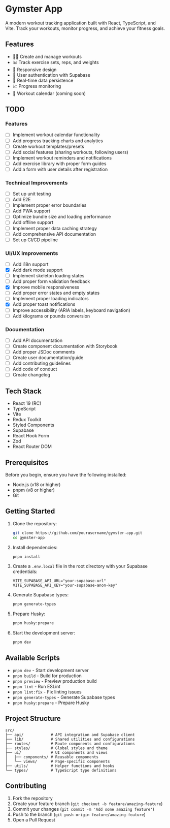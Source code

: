 # Gymster App

A modern workout tracking application built with React, TypeScript, and Vite. Track your workouts, monitor progress, and achieve your fitness goals.

## Features

- 🏋️‍♂️ Create and manage workouts
- 📊 Track exercise sets, reps, and weights
- 📱 Responsive design
- 🔐 User authentication with Supabase
- 💾 Real-time data persistence
- 📈 Progress monitoring
- 📅 Workout calendar (coming soon)

## TODO

### Features

- [ ] Implement workout calendar functionality
- [ ] Add progress tracking charts and analytics
- [ ] Create workout templates/presets
- [ ] Add social features (sharing workouts, following users)
- [ ] Implement workout reminders and notifications
- [ ] Add exercise library with proper form guides
- [ ] Add a form with user details after registration

### Technical Improvements

- [ ] Set up unit testing
- [ ] Add E2E
- [ ] Implement proper error boundaries
- [ ] Add PWA support
- [ ] Optimize bundle size and loading performance
- [ ] Add offline support
- [ ] Implement proper data caching strategy
- [ ] Add comprehensive API documentation
- [ ] Set up CI/CD pipeline

### UI/UX Improvements

- [ ] Add i18n support
- [x] Add dark mode support
- [ ] Implement skeleton loading states
- [ ] Add proper form validation feedback
- [x] Improve mobile responsiveness
- [ ] Add proper error states and empty states
- [ ] Implement proper loading indicators
- [x] Add proper toast notifications
- [ ] Improve accessibility (ARIA labels, keyboard navigation)
- [ ] Add kilograms or pounds conversion

### Documentation

- [ ] Add API documentation
- [ ] Create component documentation with Storybook
- [ ] Add proper JSDoc comments
- [ ] Create user documentation/guide
- [ ] Add contributing guidelines
- [ ] Add code of conduct
- [ ] Create changelog

## Tech Stack

- React 19 (RC)
- TypeScript
- Vite
- Redux Toolkit
- Styled Components
- Supabase
- React Hook Form
- Zod
- React Router DOM

## Prerequisites

Before you begin, ensure you have the following installed:

- Node.js (v18 or higher)
- pnpm (v8 or higher)
- Git

## Getting Started

1. Clone the repository:

   ```bash
   git clone https://github.com/yourusername/gymster-app.git
   cd gymster-app
   ```

2. Install dependencies:

   ```bash
   pnpm install
   ```

3. Create a `.env.local` file in the root directory with your Supabase credentials:

   ```env
   VITE_SUPABASE_API_URL="your-supabase-url"
   VITE_SUPABASE_API_KEY="your-supabase-anon-key"
   ```

4. Generate Supabase types:

   ```bash
   pnpm generate-types
   ```

5. Prepare Husky:

   ```bash
   pnpm husky:prepare
   ```

6. Start the development server:
   ```bash
   pnpm dev
   ```

## Available Scripts

- `pnpm dev` - Start development server
- `pnpm build` - Build for production
- `pnpm preview` - Preview production build
- `pnpm lint` - Run ESLint
- `pnpm lint:fix` - Fix linting issues
- `pnpm generate-types` - Generate Supabase types
- `pnpm husky:prepare` - Prepare Husky

## Project Structure

```
src/
├── api/            # API integration and Supabase client
├── lib/            # Shared utilities and configurations
├── routes/         # Route components and configurations
├── styles/         # Global styles and theme
├── ui/             # UI components and views
│   ├── components/ # Reusable components
│   └── views/      # Page-specific components
├── utils/          # Helper functions and hooks
└── types/          # TypeScript type definitions
```

## Contributing

1. Fork the repository
2. Create your feature branch (`git checkout -b feature/amazing-feature`)
3. Commit your changes (`git commit -m 'Add some amazing feature'`)
4. Push to the branch (`git push origin feature/amazing-feature`)
5. Open a Pull Request

